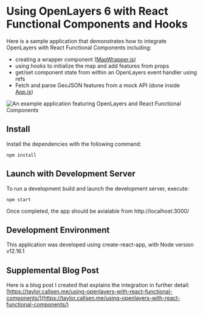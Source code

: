 # Using OpenLayers 6 with React Functional Components and Hooks

Here is a sample application that demonstrates how to integrate OpenLayers with React Functional Components including:

* creating a wrapper component ([MapWrapper.js](https://github.com/tcallsen/react-func-openlayers/blob/master/src/components/MapWrapper.js))
* using hooks to initialize the map and add features from props
* get/set component state from within an OpenLayers event handler using refs
* Fetch and parse GeoJSON features from a mock API (done inside [App.js](https://github.com/tcallsen/react-func-openlayers/blob/master/src/App.js))

![An example application featuring OpenLayers and React Functional Components](https://taylor.callsen.me/wp-content/uploads/2020/09/tcallsen-react-function-openlayers-example-sept-2020.jpg "An example application featuring OpenLayers and React Functional Components")

## Install

Install the dependencies with the following command:

`npm install`

## Launch with Development Server

To run a development build and launch the development server, execute:

`npm start`

Once completed, the app should be avialable from http://localhost:3000/

## Development Environment

This application was developed using create-react-app, with Node version v12.16.1

## Supplemental Blog Post

Here is a blog post I created that explains the integration in further detail: [https://taylor.callsen.me/using-openlayers-with-react-functional-components/](https://taylor.callsen.me/using-openlayers-with-react-functional-components/)
